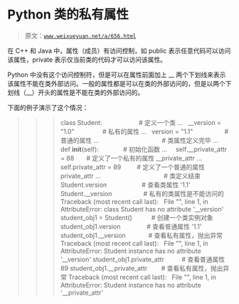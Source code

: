 # Python 类的私有属性

> 原文：[`www.weixueyuan.net/a/656.html`](http://www.weixueyuan.net/a/656.html)

在 C++ 和 Java 中，属性（成员）有访问控制，如 public 表示任意代码可以访问该属性，private 表示仅当前类的代码才可以访问该属性。

Python 中没有这个访问控制符，但是可以在属性前面加上 __ 两个下划线来表示该属性不能在类外部访问。一般的属性都是可以在类的外部访问的，但是以两个下划线（__）开头的属性是不能在类的外部访问的。

下面的例子演示了这个情况：

>>> class Student:                     # 定义一个类
...   __version = "1.0"                # 私有的属性
...   version = "1.1"                  # 普通的属性
...                                    # 类属性定义完毕
...   def __init__(self):              # 初始化函数
...     self.__private_attr = 88       # 定义了一个私有的属性 __private_attr
...     self.private_attr = 89         # 定义了一个普通的属性 private_attr
...                                    # 类定义结束
>>> Student.version                    # 查看类属性
'1.1'
>>> Student.__version                  # 私有的类属性是不能访问的
Traceback (most recent call last):
  File "<stdin>", line 1, in <module>
AttributeError: class Student has no attribute '__version'
>>> student_obj1 = Student()           # 创建一个类实例对象
>>> student_obj1.version               # 查看普通属性
'1.1'
>>> student_obj1.__version             # 查看私有属性，抛出异常
Traceback (most recent call last):
  File "<stdin>", line 1, in <module>
AttributeError: Student instance has no attribute '__version'
>>> student_obj1.private_attr          # 查看普通属性
89
>>> student_obj1.__private_attr        # 查看私有属性，抛出异常
Traceback (most recent call last):
  File "<stdin>", line 1, in <module>
AttributeError: Student instance has no attribute '__private_attr'
